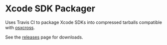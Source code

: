 # Xcode SDK Packager

Uses Travis CI to package Xcode SDKs into compressed tarballs compatible with [osxcross](https://github.com/tpoechtrager/osxcross).

See the [releases](https://github.com/tritao/XcodeSDKPackager/releases) page for downloads.
